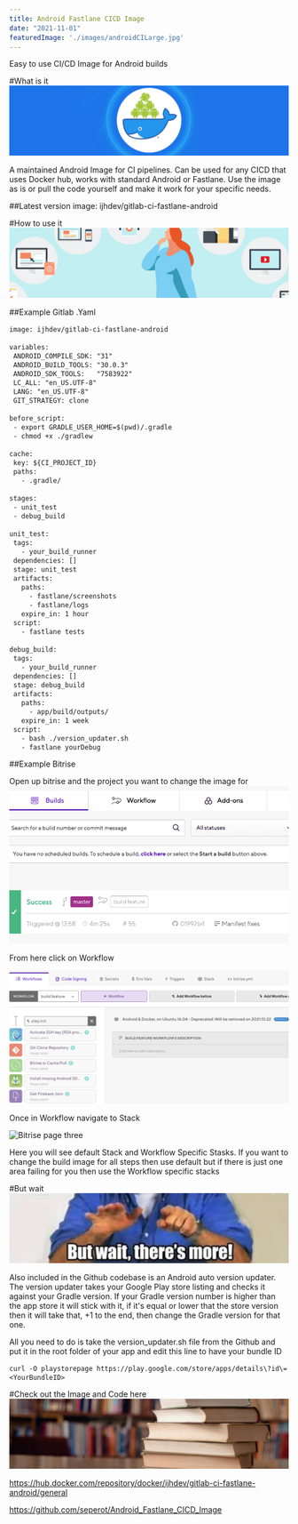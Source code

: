 ```yaml
---
title: Android Fastlane CICD Image
date: "2021-11-01"
featuredImage: './images/androidCILarge.jpg'
---
```


Easy to use CI/CD Image for Android builds

<!-- end -->

#What is it
![What is it](./images/androidCISmall.png)

A maintained Android Image for CI pipelines. Can be used for any CICD that uses Docker hub, works with standard Android or Fastlane. Use the image as is or pull the code yourself and make it work for your specific needs.

##Latest version
image: ijhdev/gitlab-ci-fastlane-android

#How to use it
![how to use the Android Fastlane Image](./images/howitworks.png)

##Example Gitlab .Yaml

```
image: ijhdev/gitlab-ci-fastlane-android

variables:
 ANDROID_COMPILE_SDK: "31"
 ANDROID_BUILD_TOOLS: "30.0.3"
 ANDROID_SDK_TOOLS:   "7583922"
 LC_ALL: "en_US.UTF-8"
 LANG: "en_US.UTF-8"
 GIT_STRATEGY: clone

before_script:
 - export GRADLE_USER_HOME=$(pwd)/.gradle
 - chmod +x ./gradlew

cache:
 key: ${CI_PROJECT_ID}
 paths:
   - .gradle/

stages:
 - unit_test
 - debug_build

unit_test:
 tags:
   - your_build_runner
 dependencies: []
 stage: unit_test
 artifacts:
   paths:
     - fastlane/screenshots
     - fastlane/logs
   expire_in: 1 hour
 script:
   - fastlane tests

debug_build:
 tags:
   - your_build_runner
 dependencies: []
 stage: debug_build
 artifacts:
   paths:
     - app/build/outputs/
   expire_in: 1 week
 script:
   - bash ./version_updater.sh
   - fastlane yourDebug
```

##Example Bitrise

Open up bitrise and the project you want to change the image for
![Bitrise page one](./images/bitrise1.png)

From here click on Workflow

![Bitrise page two](./images/bitrise2.png)

Once in Workflow navigate to Stack

![Bitrise page three](./images/bitrise3.png)

Here you will see default Stack and Workflow Specific Stasks. If you want to change the build image for all steps then use default but if there is just one area failing for you then use the Workflow specific stacks

#But wait
![theres more!](./images/butwait.png)

Also included in the Github codebase is an Android auto version updater. The version updater takes your Google Play store listing and checks it against your Gradle version. If your Gradle version number is higher than the app store it will stick with it, if it's equal or lower that the store version then it will take that, +1 to the end, then change the Gradle version for that one.

All you need to do is take the version_updater.sh file from the Github and put it in the root folder of your app and edit this line to have your bundle ID

```
curl -O playstorepage https://play.google.com/store/apps/details\?id\=<YourBundleID>
```

#Check out the Image and Code here
![links](./images/library.png)

https://hub.docker.com/repository/docker/ijhdev/gitlab-ci-fastlane-android/general

https://github.com/seperot/Android_Fastlane_CICD_Image
